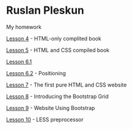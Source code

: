 # Ruslan Pleskun
My homework

[Lesson 4](https://ruslanwebdev7.github.io/Lesson_4/ "HTML book") - HTML-only complited book

[Lesson 5](https://ruslanwebdev7.github.io/Lesson_5/ "HTML+CSS book") - HTML and CSS compiled book

[Lesson 6.1](https://ruslanwebdev7.github.io/Lesson_6/6.1/ "Cap")

[Lesson 6.2](https://ruslanwebdev7.github.io/Lesson_6/6.2/ "Form") - Positioning

[Lesson 7](https://ruslanwebdev7.github.io/Lesson_7/Site/ "HTML+CSS Website") - The first pure HTML and CSS website

[Lesson 8](https://ruslanwebdev7.github.io/Lesson_8/ "Bootstrap grid") - Introducing the Bootstrap Grid

[Lesson 9](https://ruslanwebdev7.github.io/Lesson_9/ "Website with Bootstrap") - Website Using Bootstrap

[Lesson 10](https://github.com/ruslanwebdev7/ruslanwebdev7.github.io/blob/master/Lesson_10/main.less "LESS preprocessor") - LESS preprocessor
